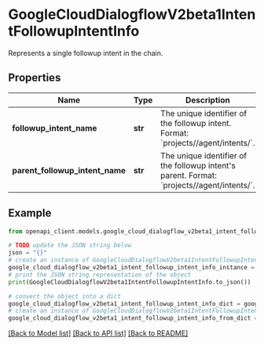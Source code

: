 # GoogleCloudDialogflowV2beta1IntentFollowupIntentInfo

Represents a single followup intent in the chain.

## Properties

Name | Type | Description | Notes
------------ | ------------- | ------------- | -------------
**followup_intent_name** | **str** | The unique identifier of the followup intent. Format: &#x60;projects//agent/intents/&#x60;. | [optional] 
**parent_followup_intent_name** | **str** | The unique identifier of the followup intent&#39;s parent. Format: &#x60;projects//agent/intents/&#x60;. | [optional] 

## Example

```python
from openapi_client.models.google_cloud_dialogflow_v2beta1_intent_followup_intent_info import GoogleCloudDialogflowV2beta1IntentFollowupIntentInfo

# TODO update the JSON string below
json = "{}"
# create an instance of GoogleCloudDialogflowV2beta1IntentFollowupIntentInfo from a JSON string
google_cloud_dialogflow_v2beta1_intent_followup_intent_info_instance = GoogleCloudDialogflowV2beta1IntentFollowupIntentInfo.from_json(json)
# print the JSON string representation of the object
print(GoogleCloudDialogflowV2beta1IntentFollowupIntentInfo.to_json())

# convert the object into a dict
google_cloud_dialogflow_v2beta1_intent_followup_intent_info_dict = google_cloud_dialogflow_v2beta1_intent_followup_intent_info_instance.to_dict()
# create an instance of GoogleCloudDialogflowV2beta1IntentFollowupIntentInfo from a dict
google_cloud_dialogflow_v2beta1_intent_followup_intent_info_from_dict = GoogleCloudDialogflowV2beta1IntentFollowupIntentInfo.from_dict(google_cloud_dialogflow_v2beta1_intent_followup_intent_info_dict)
```
[[Back to Model list]](../README.md#documentation-for-models) [[Back to API list]](../README.md#documentation-for-api-endpoints) [[Back to README]](../README.md)


